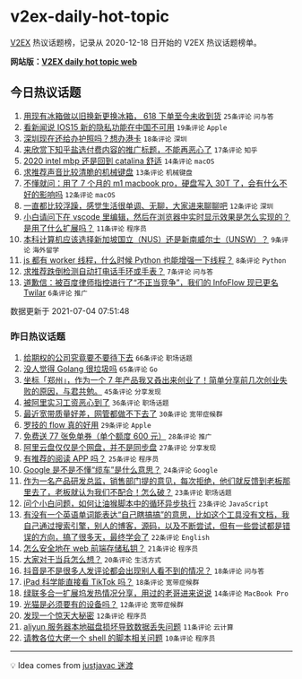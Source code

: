 # v2ex-daily-hot-topic

[V2EX](https://www.v2ex.com/) 热议话题榜，记录从 2020-12-18 日开始的 V2EX 热议话题榜单。

**网站版：[V2EX daily hot topic web](https://boojack.github.io/v2ex-daily-hot-topic-web/)**

## 今日热议话题

<!-- TODAY BEGIN -->

1. [用现有冰箱做以旧换新更换冰箱， 618 下单至今未收到货](https://www.v2ex.com/t/787399) `25条评论` `问与答`
1. [看新闻说 IOS15 新的隐私功能在中国不可用](https://www.v2ex.com/t/787429) `19条评论` `Apple`
1. [深圳现在还给办护照吗？想办港卡](https://www.v2ex.com/t/787401) `18条评论` `深圳`
1. [来欣赏下知乎盐选付费内容的推广标题，不能再恶心了](https://www.v2ex.com/t/787416) `17条评论` `知乎`
1. [2020 intel mbp 还是回到 catalina 舒适](https://www.v2ex.com/t/787412) `14条评论` `macOS`
1. [求推荐声音比较清脆的机械键盘](https://www.v2ex.com/t/787400) `13条评论` `机械键盘`
1. [不懂就问：用了 7 个月的 m1 macbook pro，硬盘写入 30T 了，会有什么不好的影响吗](https://www.v2ex.com/t/787430) `12条评论` `macOS`
1. [一直都比较浮躁，感觉生活很单调、无聊，大家进来聊聊吧](https://www.v2ex.com/t/787428) `12条评论` `深圳`
1. [小白请问下在 vscode 里编辑，然后在浏览器中实时显示效果是怎么实现的？是用了什么扩展吗？](https://www.v2ex.com/t/787426) `11条评论` `程序员`
1. [本科计算机应该选择新加坡国立（NUS）还是新南威尔士（UNSW）？](https://www.v2ex.com/t/787402) `9条评论` `海外留学`
1. [js 都有 worker 线程，什么时候 Python 也能增强一下线程？](https://www.v2ex.com/t/787433) `8条评论` `Python`
1. [求推荐跌倒检测自动打电话手环或手表？](https://www.v2ex.com/t/787404) `7条评论` `问与答`
1. [道歉信：被百度律师指控进行了“不正当竞争”，我们的 InfoFlow 现已更名 Twilar](https://www.v2ex.com/t/787405) `6条评论` `推广`

数据更新于 2021-07-04 07:51:48

<!-- TODAY END -->

### 昨日热议话题

<!-- YESTERDAY BEGIN -->

1. [给期权的公司究竟要不要待下去](https://www.v2ex.com/t/787259) `66条评论` `职场话题`
1. [没人觉得 Golang 很垃圾吗](https://www.v2ex.com/t/787343) `65条评论` `Go`
1. [坐标「郑州」，作为一个 7 年产品我又叒出来创业了！简单分享前几次创业失败的原因，与君共勉。](https://www.v2ex.com/t/787263) `45条评论` `分享发现`
1. [被阿里实习工资恶心到了](https://www.v2ex.com/t/787351) `36条评论` `职场话题`
1. [最近宽带质量好差，网管都做不下去了](https://www.v2ex.com/t/787299) `30条评论` `宽带症候群`
1. [罗技的 flow 真的好用](https://www.v2ex.com/t/787272) `29条评论` `Apple`
1. [免费送 77 张免单券（单个额度 600 元）](https://www.v2ex.com/t/787329) `28条评论` `推广`
1. [阿里云盘仅仅是个网盘，并不是同步盘](https://www.v2ex.com/t/787258) `27条评论` `分享发现`
1. [有推荐的阅读 APP 吗？](https://www.v2ex.com/t/787310) `25条评论` `程序员`
1. [Google 是不是不懂“缆车”是什么意思？](https://www.v2ex.com/t/787270) `24条评论` `Google`
1. [作为一名产品研发总监，销售部门提的意见，每次拒绝，他们就反馈到老板那里去了，老板就认为我们不配合！怎么破？](https://www.v2ex.com/t/787251) `23条评论` `职场话题`
1. [问个小白问题，如何让油猴脚本中的循环异步执行](https://www.v2ex.com/t/787256) `23条评论` `JavaScript`
1. [有没有一个英语单词能表达“自己瞎搞搞”的意思，比如这个工具没有文档，我自己通过搜索引擎，别人的博客，源码，以及不断尝试，但有一些尝试都是错误的方向，搞了很多天，最终学会了](https://www.v2ex.com/t/787357) `22条评论` `English`
1. [怎么安全地在 web 前端存储私钥？](https://www.v2ex.com/t/787379) `21条评论` `程序员`
1. [大家对于当兵怎么想？](https://www.v2ex.com/t/787278) `20条评论` `生活方式`
1. [抖音是不是很多人发评论都会出现别人看不到的情况？](https://www.v2ex.com/t/787325) `18条评论` `问与答`
1. [iPad 科学能直接看 TikTok 吗？](https://www.v2ex.com/t/787254) `18条评论` `宽带症候群`
1. [绿联多合一扩展坞发热情况分享，用过的老哥进来说说](https://www.v2ex.com/t/787332) `14条评论` `MacBook Pro`
1. [光猫是必须要有的设备吗？](https://www.v2ex.com/t/787335) `12条评论` `宽带症候群`
1. [发现一个惊天大秘密](https://www.v2ex.com/t/787252) `12条评论` `程序员`
1. [aliyun 服务器本地磁盘损坏导致数据丢失问题](https://www.v2ex.com/t/787328) `11条评论` `云计算`
1. [请教各位大佬一个 shell 的脚本相关问题](https://www.v2ex.com/t/787389) `10条评论` `程序员`

<!-- YESTERDAY END -->

---

💡 Idea comes from [justjavac 迷渡](https://github.com/justjavac/)
